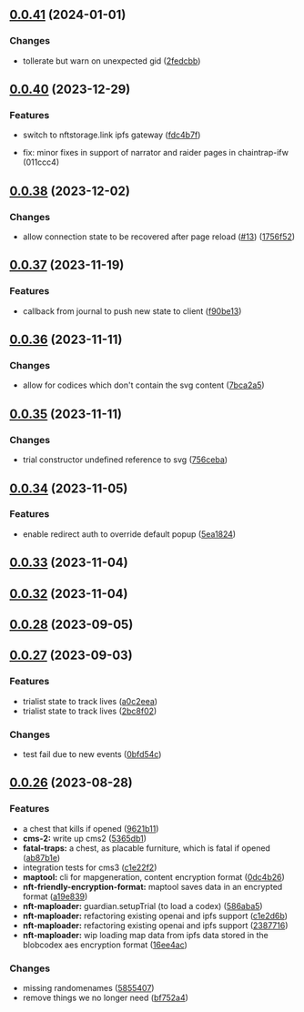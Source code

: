 

## [0.0.41](https://github.com/polysensus/chaintrap-arenastate/compare/v0.0.40...v0.0.41) (2024-01-01)


### Changes

* tollerate but warn on unexpected gid ([2fedcbb](https://github.com/polysensus/chaintrap-arenastate/commit/2fedcbb3c5bf563b83399eee3aea2cc12dd68824))

## [0.0.40](https://github.com/polysensus/chaintrap-arenastate/compare/v0.0.39...v0.0.40) (2023-12-29)


### Features

* switch to nftstorage.link ipfs gateway ([fdc4b7f](https://github.com/polysensus/chaintrap-arenastate/commit/fdc4b7f735a88e46bae2a53edef5121cff079e4f))

* fix: minor fixes in support of narrator and raider pages in chaintrap-ifw (011ccc4)

## [0.0.38](https://github.com/polysensus/chaintrap-arenastate/compare/v0.0.37...v0.0.38) (2023-12-02)


### Changes

* allow connection state to be recovered after page reload ([#13](https://github.com/polysensus/chaintrap-arenastate/issues/13)) ([1756f52](https://github.com/polysensus/chaintrap-arenastate/commit/1756f52e463d32e2ed8213e7ac6a1d3335c3f666))

## [0.0.37](https://github.com/polysensus/chaintrap-arenastate/compare/v0.0.36...v0.0.37) (2023-11-19)


### Features

* callback from journal to push new state to client ([f90be13](https://github.com/polysensus/chaintrap-arenastate/commit/f90be13f8e175695fcd0c66ab8c5ed7d86ad1995))

## [0.0.36](https://github.com/polysensus/chaintrap-arenastate/compare/v0.0.35...v0.0.36) (2023-11-11)


### Changes

* allow for codices which don't contain the svg content ([7bca2a5](https://github.com/polysensus/chaintrap-arenastate/commit/7bca2a5c81d802062aab9f7ef86f8e748c232e74))

## [0.0.35](https://github.com/polysensus/chaintrap-arenastate/compare/v0.0.34...v0.0.35) (2023-11-11)


### Changes

* trial constructor undefined reference to svg ([756ceba](https://github.com/polysensus/chaintrap-arenastate/commit/756cebacfe86e49358936403d9ce27f758e353dc))

## [0.0.34](https://github.com/polysensus/chaintrap-arenastate/compare/v0.0.33...v0.0.34) (2023-11-05)


### Features

* enable redirect auth to override default popup ([5ea1824](https://github.com/polysensus/chaintrap-arenastate/commit/5ea18240ca58793fca01f0d4371c0d4165c0da4e))

## [0.0.33](https://github.com/polysensus/chaintrap-arenastate/compare/v0.0.32...v0.0.33) (2023-11-04)

## [0.0.32](https://github.com/polysensus/chaintrap-arenastate/compare/v0.0.31...v0.0.32) (2023-11-04)

## [0.0.28](https://github.com/polysensus/chaintrap-arenastate/compare/v0.0.27...v0.0.28) (2023-09-05)

## [0.0.27](https://github.com/polysensus/chaintrap-arenastate/compare/v0.0.26...v0.0.27) (2023-09-03)


### Features

* trialist state to track lives ([a0c2eea](https://github.com/polysensus/chaintrap-arenastate/commit/a0c2eea3248fa5ff30f273c2d74432e4ecf45c24))
* trialist state to track lives ([2bc8f02](https://github.com/polysensus/chaintrap-arenastate/commit/2bc8f029afdf00e5c78b275bb70998b312191bd5))


### Changes

* test fail due to new events ([0bfd54c](https://github.com/polysensus/chaintrap-arenastate/commit/0bfd54cb981c141ec982a38b13322efbb9e18309))

## [0.0.26](https://github.com/polysensus/chaintrap-arenastate/compare/v0.0.25...v0.0.26) (2023-08-28)


### Features

* a chest that kills if opened ([9621b11](https://github.com/polysensus/chaintrap-arenastate/commit/9621b11e2b5bd35af6c789a192bcf35f3e4af5b8))
* **cms-2:** write up cms2 ([5365db1](https://github.com/polysensus/chaintrap-arenastate/commit/5365db164f61a16a7aa7f7df10705f46195a3718))
* **fatal-traps:** a chest, as placable furniture, which is fatal if opened ([ab87b1e](https://github.com/polysensus/chaintrap-arenastate/commit/ab87b1ee9e20ee50f7e5e58f5d19ce2fc7c47001))
* integration tests for cms3 ([c1e22f2](https://github.com/polysensus/chaintrap-arenastate/commit/c1e22f29ca8a023e5bb6f548b4969fad2095e471))
* **maptool:** cli for mapgeneration, content encryption format ([0dc4b26](https://github.com/polysensus/chaintrap-arenastate/commit/0dc4b26f569323470bed9a6d0afd6f7400e810d9))
* **nft-friendly-encryption-format:** maptool saves data in an encrypted format ([a19e839](https://github.com/polysensus/chaintrap-arenastate/commit/a19e8391db971b02ce71924774d538cfd155a4f2))
* **nft-maploader:** guardian.setupTrial (to load a codex) ([586aba5](https://github.com/polysensus/chaintrap-arenastate/commit/586aba551ed3702090e8372409db96a084a92437))
* **nft-maploader:** refactoring existing openai and ipfs support ([c1e2d6b](https://github.com/polysensus/chaintrap-arenastate/commit/c1e2d6b885ea719d9c048f33697e44b7c7d84b57))
* **nft-maploader:** refactoring existing openai and ipfs support ([2387716](https://github.com/polysensus/chaintrap-arenastate/commit/238771650ff35cccc65837d322b4fa48c7ad16bf))
* **nft-maploader:** wip loading map data from ipfs data stored in the blobcodex aes encryption format ([16ee4ac](https://github.com/polysensus/chaintrap-arenastate/commit/16ee4ac4670468efca696635e97651d985c839bc))


### Changes

* missing randomenames ([5855407](https://github.com/polysensus/chaintrap-arenastate/commit/58554075a098e2f2765b51df69a5ae5ab45490d2))
* remove things we no longer need ([bf752a4](https://github.com/polysensus/chaintrap-arenastate/commit/bf752a4f1243032c86406b0496b4fdbea8c354bb))